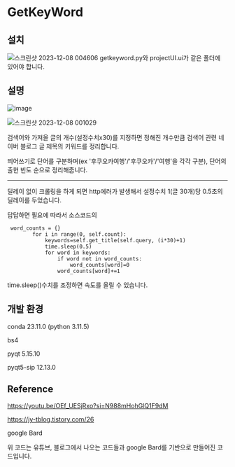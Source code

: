 # GetKeyWord



## 설치
![스크린샷 2023-12-08 004606](https://github.com/starvvolf/GetKeyWord/assets/118524918/63582d9c-df71-4e52-baba-a7d2aca1778d)
getkeyword.py와 projectUI.ui가 같은 폴더에 있어야 합니다.



## 설명


![image](https://github.com/starvvolf/GetKeyWord/assets/118524918/6e398ee0-55c0-4c76-9812-465122e4c42d)

![스크린샷 2023-12-08 001029](https://github.com/starvvolf/GetKeyWord/assets/118524918/4fdad220-1021-444a-9e53-aeb646e3e533)


검색어와 가져올 글의 개수(설정수치x30)를 지정하면 정해진 개수만큼 검색어 관련 네이버 블로그 글 제목의 키워드를 정리합니다.


띄어쓰기로 단어를 구분하며(ex '후쿠오카여행'/'후쿠오카'/'여행'을 각각 구분), 단어의 출현 빈도 순으로 정리해줍니다.


---

딜레이 없이 크롤링을 하게 되면 http에러가 발생해서 설정수치 1(글 30개)당 0.5초의 딜레이를 두었습니다.


답답하면 필요에 따라서 소스코드의
```
 word_counts = {}
        for i in range(0, self.count):
            keywords=self.get_title(self.query, (i*30)+1)
            time.sleep(0.5)
            for word in keywords:
                if word not in word_counts:
                    word_counts[word]=0
                word_counts[word]+=1
```


time.sleep()수치를 조정하면 속도를 올릴 수 있습니다.


## 개발 환경

conda 23.11.0 (python 3.11.5)


bs4


pyqt                      5.15.10


pyqt5-sip                 12.13.0



## Reference


https://youtu.be/OEf_UESjRxo?si=N988mHohGlQ1F9dM


https://jy-tblog.tistory.com/26


google Bard


위 코드는 유튜브, 블로그에서 나오는 코드들과 google Bard를 기반으로 만들어진 코드입니다.


##
